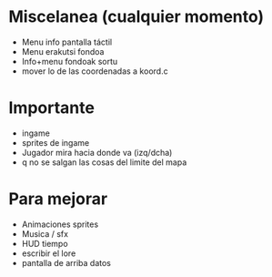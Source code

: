 # Miscelanea (cualquier momento)
- Menu info pantalla táctil
- Menu erakutsi fondoa 
- Info+menu fondoak sortu
- mover lo de las coordenadas a koord.c

# Importante
- ingame
- sprites de ingame
- Jugador mira hacia donde va (izq/dcha)
- q no se salgan las cosas del limite del mapa

# Para mejorar
- Animaciones sprites
- Musica / sfx
- HUD tiempo
- escribir el lore
- pantalla de arriba datos